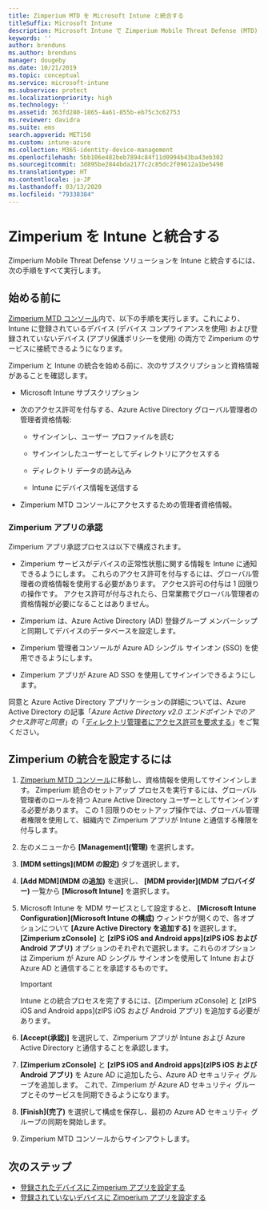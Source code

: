 ```yaml
---
title: Zimperium MTD を Microsoft Intune と統合する
titleSuffix: Microsoft Intune
description: Microsoft Intune で Zimperium Mobile Threat Defense (MTD) ソリューションをセットアップし、モバイル デバイスから会社のリソースへのアクセスを制御する方法。
keywords: ''
author: brenduns
ms.author: brenduns
manager: dougeby
ms.date: 10/21/2019
ms.topic: conceptual
ms.service: microsoft-intune
ms.subservice: protect
ms.localizationpriority: high
ms.technology: ''
ms.assetid: 363fd280-1865-4a61-855b-eb75c3c62753
ms.reviewer: davidra
ms.suite: ems
search.appverid: MET150
ms.custom: intune-azure
ms.collection: M365-identity-device-management
ms.openlocfilehash: 5bb106e482beb7894c84f11d0994b43ba43eb302
ms.sourcegitcommit: 3d895be2844bda2177c2c85dc2f09612a1be5490
ms.translationtype: HT
ms.contentlocale: ja-JP
ms.lasthandoff: 03/13/2020
ms.locfileid: "79338384"
---
```

# <a name="integrate-zimperium-with-intune"></a>Zimperium を Intune と統合する

Zimperium Mobile Threat Defense ソリューションを Intune と統合するには、次の手順をすべて実行します。

## <a name="before-you-begin"></a>始める前に

[Zimperium MTD コンソール](https://www.zimperium.com/platform)内で、以下の手順を実行します。これにより、Intune に登録されているデバイス (デバイス コンプライアンスを使用) および登録されていないデバイス (アプリ保護ポリシーを使用) の両方で Zimperium のサービスに接続できるようになります。

Zimperium と Intune の統合を始める前に、次のサブスクリプションと資格情報があることを確認します。

- Microsoft Intune サブスクリプション

- 次のアクセス許可を付与する、Azure Active Directory グローバル管理者の管理者資格情報:

  - サインインし、ユーザー プロファイルを読む

  - サインインしたユーザーとしてディレクトリにアクセスする

  - ディレクトリ データの読み込み

  - Intune にデバイス情報を送信する

- Zimperium MTD コンソールにアクセスするための管理者資格情報。

### <a name="zimperium-app-authorization"></a>Zimperium アプリの承認

Zimperium アプリ承認プロセスは以下で構成されます。

- Zimperium サービスがデバイスの正常性状態に関する情報を Intune に通知できるようにします。 これらのアクセス許可を付与するには、グローバル管理者の資格情報を使用する必要があります。 アクセス許可の付与は 1 回限りの操作です。 アクセス許可が付与されたら、日常業務でグローバル管理者の資格情報が必要になることはありません。

- Zimperium は、Azure Active Directory (AD) 登録グループ メンバーシップと同期してデバイスのデータベースを設定します。

- Zimperium 管理者コンソールが Azure AD シングル サインオン (SSO) を使用できるようにします。

- Zimperium アプリが Azure AD SSO を使用してサインインできるようにします。

同意と Azure Active Directory アプリケーションの詳細については、Azure Active Directory の記事「*Azure Active Directory v2.0 エンドポイントでのアクセス許可と同意*」の「[ディレクトリ管理者にアクセス許可を要求する](https://docs.microsoft.com/azure/active-directory/develop/v2-permissions-and-consent#request-the-permissions-from-a-directory-admin)」をご覧ください。


## <a name="to-set-up-zimperium-integration"></a>Zimperium の統合を設定するには

1. [Zimperium MTD コンソール](https://www.zimperium.com/platform)に移動し、資格情報を使用してサインインします。 Zimperium 統合のセットアップ プロセスを実行するには、グローバル管理者のロールを持つ Azure Active Directory ユーザーとしてサインインする必要があります。 この 1 回限りのセットアップ操作では、グローバル管理者権限を使用して、組織内で Zimperium アプリが Intune と通信する権限を付与します。 

2. 左のメニューから **[Management]\(管理\)** を選択します。

3. **[MDM settings]\(MDM の設定\)** タブを選択します。

4. **[Add MDM]\(MDM の追加\)** を選択し、 **[MDM provider]\(MDM プロバイダー\)** 一覧から **[Microsoft Intune]** を選択します。

5. Microsoft Intune を MDM サービスとして設定すると、 **[Microsoft Intune Configuration]\(Microsoft Intune の構成\)** ウィンドウが開くので、各オプションについて **[Azure Active Directory を追加する]** を選択します。 **[Zimperium zConsole]** と **[zIPS iOS and Android apps]\(zIPS iOS および Android アプリ\)** オプションのそれぞれで選択します。これらのオプションは Zimperium が Azure AD シングル サインオンを使用して Intune および Azure AD と通信することを承認するものです。

    > [!IMPORTANT]  
    > Intune との統合プロセスを完了するには、[Zimperium zConsole] と [zIPS iOS and Android apps]\(zIPS iOS および Android アプリ\) を追加する必要があります。

6. **[Accept\(承認\)]** を選択して、Zimperium アプリが Intune および Azure Active Directory と通信することを承認します。

7. **[Zimperium zConsole]** と **[zIPS iOS and Android apps]\(zIPS iOS および Android アプリ\)** を Azure AD に追加したら、Azure AD セキュリティ グループを追加します。 これで、Zimperium が Azure AD セキュリティ グループとそのサービスを同期できるようになります。

8. **[Finish]\(完了\)** を選択して構成を保存し、最初の Azure AD セキュリティ グループの同期を開始します。

9. Zimperium MTD コンソールからサインアウトします。

## <a name="next-steps"></a>次のステップ

- [登録されたデバイスに Zimperium アプリを設定する](mtd-apps-ios-app-configuration-policy-add-assign.md)
- [登録されていないデバイスに Zimperium アプリを設定する](mtd-add-apps-unenrolled-devices.md)
